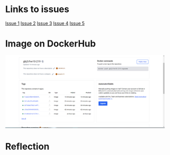 <h1>Links to issues</h1>
<a href="https://github.com/gbj3/hw10-219/issues/6">Issue 1</a>
<a href="https://github.com/gbj3/hw10-219/issues/7">Issue 2</a>
<a href="https://github.com/gbj3/hw10-219/issues/8">Issue 3</a>
<a href="https://github.com/gbj3/hw10-219/issues/9">Issue 4</a>
<a href="https://github.com/gbj3/hw10-219/issues/10">Issue 5</a>

<h1>Image on DockerHub</h1>
<img src="./dockerhub-img.PNG" alt="dockerhub img" />

<h1>Reflection</h1>


